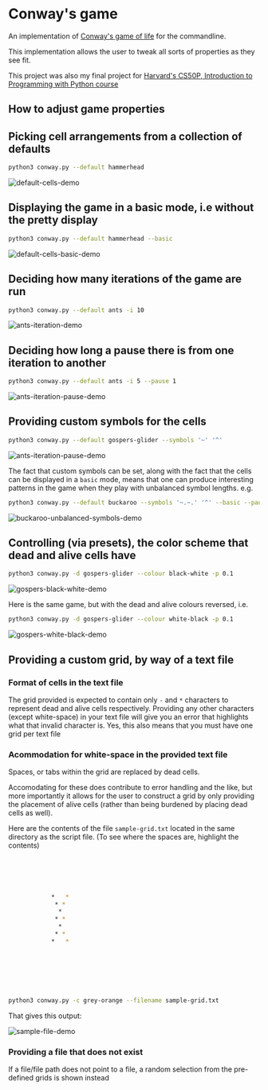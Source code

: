 # Conway's game

An implementation of [Conway's game of life](https://en.wikipedia.org/wiki/Conway%27s_Game_of_Life) for the commandline.

This implementation allows the user to tweak all sorts of properties as they see fit.

This project was also my final project for [Harvard's CS50P, Introduction to Programming with Python course](https://cs50.harvard.edu/python/)

## How to adjust game properties

## Picking cell arrangements from a collection of defaults

```sh
python3 conway.py --default hammerhead
```

![default-cells-demo](demos/hammerhead.gif)

## Displaying the game in a basic mode, i.e without the pretty display

```sh
python3 conway.py --default hammerhead --basic
```

![default-cells-basic-demo](demos/hammerhead-basic.gif)

## Deciding how many iterations of the game are run

```sh
python3 conway.py --default ants -i 10
```

![ants-iteration-demo](demos/ants-iterations.gif)

## Deciding how long a pause there is from one iteration to another

```sh
python3 conway.py --default ants -i 5 --pause 1
```

![ants-iteration-pause-demo](demos/ants-iterations-pause.gif)

## Providing custom symbols for the cells

```sh
python3 conway.py --default gospers-glider --symbols '~' '^'
```

![ants-iteration-pause-demo](demos/gospers-custom-symbols.gif)

The fact that custom symbols can be set, along with the fact that the cells can be displayed in a `basic` mode, means
that one can produce interesting patterns in the game when they play with unbalanced symbol lengths. e.g.

```sh
python3 conway.py --default buckaroo --symbols '~.~.' '^' --basic --pause 0.2
```

![buckaroo-unbalanced-symbols-demo](demos/buckaroo-unbalanced-symbols.gif)

## Controlling (via presets), the color scheme that dead and alive cells have

```sh
python3 conway.py -d gospers-glider --colour black-white -p 0.1
```

![gospers-black-white-demo](demos/gospers-black-white.gif)

Here is the same game, but with the dead and alive colours reversed, i.e.

```sh
python3 conway.py -d gospers-glider --colour white-black -p 0.1
```

![gospers-white-black-demo](demos/gospers-white-black.gif)

## Providing a custom grid, by way of a text file

### Format of cells in the text file

The grid provided is expected to contain only `-` and `*` characters to represent dead and alive
cells respectively.
Providing any other characters (except white-space) in your text file will give you an error that highlights what that invalid character is.
Yes, this also means that you must have one grid per text file

### Acommodation for white-space in the provided text file

Spaces, or tabs within the grid are replaced by dead cells.

Accomodating for these does contribute to error handling and the like, but more importantly
it allows for the user to construct a grid by only providing the placement of alive cells
(rather than being burdened by placing dead cells as well).

Here are the contents of the file `sample-grid.txt` located in the same directory as the script file.
(To see where the spaces are, highlight the contents)

```sh
  
  
  

  
            *   *
             * *
              *
             * *             
              *
             * *
            *   *
  
  
  
  
 
  
```

```sh
python3 conway.py -c grey-orange --filename sample-grid.txt
```

That gives this output:

![sample-file-demo](demos/sample-file.gif)

### Providing a file that does not exist

If a file/file path does not point to a file, a random selection from the pre-defined
grids is shown instead

